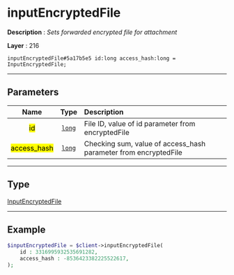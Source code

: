 # inputEncryptedFile

**Description** : *Sets forwarded encrypted file for attachment*

**Layer** : 216

```tl
inputEncryptedFile#5a17b5e5 id:long access_hash:long = InputEncryptedFile;
```

---

## Parameters

| Name | Type | Description |
| :---: | :---: | :--- |
| <mark>id</mark> | [`long`](type/long) | File ID, value of id parameter from encryptedFile |
| <mark>access_hash</mark> | [`long`](type/long) | Checking sum, value of access_hash parameter from encryptedFile |

---

## Type

[InputEncryptedFile](type/InputEncryptedFile)

---

## Example

```php
$inputEncryptedFile = $client->inputEncryptedFile(
	id : 3316995932535691282,
	access_hash : -8536423382225522617,
);
```